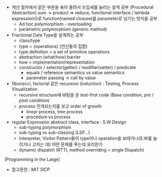 - 계산 절차에서 같은 부분을 솎아 올려서 쓰임새를 늘리는 설계 공부
  (Procedural Abstraction)
  sum -> product => reduce, functional interface / lambda expression으로 function(named closure)를 parameter로 넘기는 방식을 공부
  - Ad hoc polymorphism - overloading
  - parametric polymorphism (generic method)
- Fractional Data Type을 설계하는 공부
  - class/type
  - type = {operations} (연산들의 집합)
  - type definition = a set of primitive operations
  - abstraction (what/how) barrier
  - how = implementation/representation
  - constructor / selector(getter) / modifier(setter) / predicate
    - equals / reference semantics vs value semantics
    - parameter passing -> call by value
- fibonacci, factorial 같은 recursion (induction) : Testing, Process Visualization
  - recursive structure에 바탕을 둔 test-first code
    (Base condition, pre / post condition)
  - process 전개되는지를 보고 order of growth
    - linear process, tree process
    - procedure vs process
- regular Expression abstract class, interface : S.W Design
  - sub-typing polymorphism
  - sub-typing vs sub-classing (LSP...)
  - Interpreter, Visitor Pattern들이 type이나 operation을 보태거나(S.W를 늘리거나 고치는 데) 어떤 문제를 푸는데 유리한가
  - dynamic dispatch (RTTI, method overriding = single Dispatch)

[Programming in the Large]

- 참고문헌 : MIT SICP
